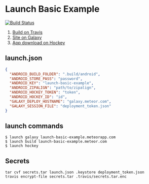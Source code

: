 # Launch Basic Example

[![Build Status](https://travis-ci.org/NewSpring/launch-basic-example.svg?branch=master)](https://travis-ci.org/NewSpring/launch-basic-example)

1. [Build on Travis](https://travis-ci.org/NewSpring/launch-basic-example)
2. [Site on Galaxy](https://launch-basic-example.meteorapp.com/)
3. [App download on Hockey](https://rink.hockeyapp.net/apps/9c21ad20059c4486baf98fb9ef472a9c)

## launch.json

```json
{
  "ANDROID_BUILD_FOLDER": ".build/android",
  "ANDROID_STORE_PASS": "password",
  "ANDROID_KEY": "launch-basic-example",
  "ANDROID_ZIPALIGN": "path/to/zipalign",
  "ANDROID_HOCKEY_TOKEN": "token",
  "ANDROID_HOCKEY_ID": "id",
  "GALAXY_DEPLOY_HOSTNAME": "galaxy.meteor.com",
  "GALAXY_SESSION_FILE": "deployment_token.json"
}
```

## launch commands

```shell
$ launch galaxy launch-basic-example.meteorapp.com
$ launch build launch-basic-example.meteor.com
$ launch hockey
```

## Secrets

```
tar cvf secrets.tar launch.json .keystore deployment_token.json
travis encrypt-file secrets.tar .travis/secrets.tar.enc
```

